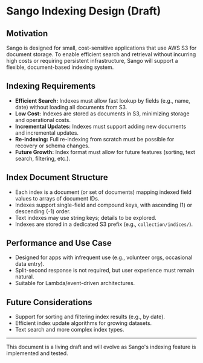 # Sango Indexing Design (Draft)

## Motivation
Sango is designed for small, cost-sensitive applications that use AWS S3 for document storage. To enable efficient search and retrieval without incurring high costs or requiring persistent infrastructure, Sango will support a flexible, document-based indexing system.

## Indexing Requirements
- **Efficient Search:** Indexes must allow fast lookup by fields (e.g., name, date) without loading all documents from S3.
- **Low Cost:** Indexes are stored as documents in S3, minimizing storage and operational costs.
- **Incremental Updates:** Indexes must support adding new documents and incremental updates.
- **Re-indexing:** Full re-indexing from scratch must be possible for recovery or schema changes.
- **Future Growth:** Index format must allow for future features (sorting, text search, filtering, etc.).

## Index Document Structure
- Each index is a document (or set of documents) mapping indexed field values to arrays of document IDs.
- Indexes support single-field and compound keys, with ascending (1) or descending (-1) order.
- Text indexes may use string keys; details to be explored.
- Indexes are stored in a dedicated S3 prefix (e.g., `collection/indices/`).

## Performance and Use Case
- Designed for apps with infrequent use (e.g., volunteer orgs, occasional data entry).
- Split-second response is not required, but user experience must remain natural.
- Suitable for Lambda/event-driven architectures.

## Future Considerations
- Support for sorting and filtering index results (e.g., by date).
- Efficient index update algorithms for growing datasets.
- Text search and more complex index types.

---
This document is a living draft and will evolve as Sango's indexing feature is implemented and tested.
